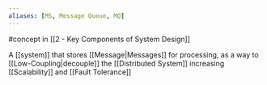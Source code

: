 ```yaml
---
aliases: [MS, Message Queue, MQ]
---
```


#concept in [[2 - Key Components of System Design]]

A [[system]] that stores [[Message|Messages]] for processing, as a way to [[Low-Coupling|decouple]] the [[Distributed System]] increasing [[Scalability]] and [[Fault Tolerance]]
